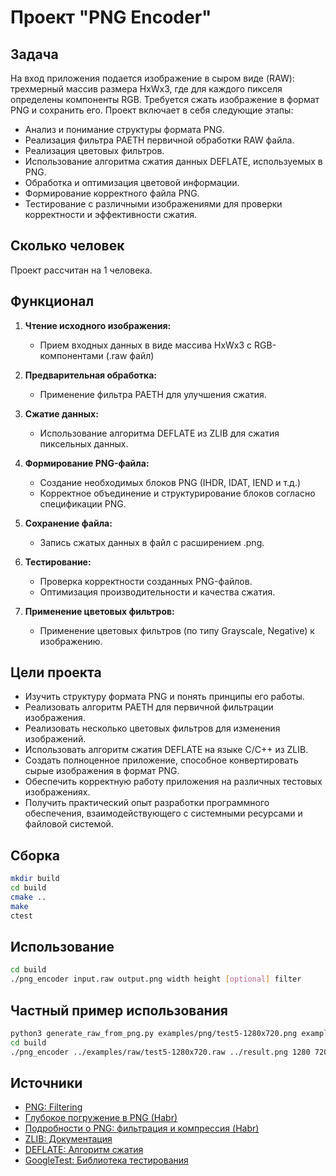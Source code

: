 # Проект "PNG Encoder"

## Задача

На вход приложения подается изображение в сыром виде (RAW): трехмерный массив размера HxWx3, где для каждого пикселя определены компоненты RGB. Требуется сжать изображение в формат PNG и сохранить его. Проект включает в себя следующие этапы:

- Анализ и понимание структуры формата PNG.
- Реализация фильтра PAETH первичной обработки RAW файла.
- Реализация цветовых фильтров.
- Использование алгоритма сжатия данных DEFLATE, используемых в PNG.
- Обработка и оптимизация цветовой информации.
- Формирование корректного файла PNG.
- Тестирование с различными изображениями для проверки корректности и эффективности сжатия.

## Сколько человек

Проект рассчитан на 1 человека.

## Функционал

1. **Чтение исходного изображения:**
   - Прием входных данных в виде массива HxWx3 с RGB-компонентами (.raw файл)
   
2. **Предварительная обработка:**
   - Применение фильтра PAETH для улучшения сжатия.
   
3. **Сжатие данных:**
   - Использование алгоритма DEFLATE из ZLIB для сжатия пиксельных данных.
   
4. **Формирование PNG-файла:**
   - Создание необходимых блоков PNG (IHDR, IDAT, IEND и т.д.)
   - Корректное объединение и структурирование блоков согласно спецификации PNG.
   
5. **Сохранение файла:**
   - Запись сжатых данных в файл с расширением .png.
   
6. **Тестирование:**
   - Проверка корректности созданных PNG-файлов.
   - Оптимизация производительности и качества сжатия.

7. **Применение цветовых фильтров:**
   - Применение цветовых фильтров (по типу Grayscale, Negative) к изображению.

## Цели проекта

- Изучить структуру формата PNG и понять принципы его работы.
- Реализовать алгоритм PAETH для первичной фильтрации изображения.
- Реализовать несколько цветовых фильтров для изменения изображений.
- Использовать алгоритм сжатия DEFLATE на языке C/C++ из ZLIB.
- Создать полноценное приложение, способное конвертировать сырые изображения в формат PNG.
- Обеспечить корректную работу приложения на различных тестовых изображениях.
- Получить практический опыт разработки программного обеспечения, взаимодействующего с системными ресурсами и файловой системой.

## Сборка
```bash
mkdir build
cd build
cmake ..
make
ctest
```

## Использование
```bash
cd build
./png_encoder input.raw output.png width height [optional] filter
```

## Частный пример использования
```bash
python3 generate_raw_from_png.py examples/png/test5-1280x720.png examples/raw/test5-1280x720.raw // можно свой png преобразовать в несжатый HxWx3 raw формат
cd build
./png_encoder ../examples/raw/test5-1280x720.raw ../result.png 1280 720 // получаем result.png, который точь в точь как исходный png
```

## Источники

- [PNG: Filtering](https://en.wikipedia.org/wiki/PNG#Filtering)
- [Глубокое погружение в PNG (Habr)](https://habr.com/ru/articles/130472/)
- [Подробности о PNG: фильтрация и компрессия (Habr)](https://habr.com/ru/companies/ruvds/articles/787302/)
- [ZLIB: Документация](https://www.zlib.net/manual.html)
- [DEFLATE: Алгоритм сжатия](https://en.wikipedia.org/wiki/Deflate)
- [GoogleTest: Библиотека тестирования](https://github.com/google/googletest.git)
